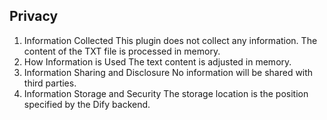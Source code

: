 ## Privacy

1. Information Collected
   This plugin does not collect any information. The content of the TXT file is processed in memory.
2. How Information is Used
   The text content is adjusted in memory.
3. Information Sharing and Disclosure
   No information will be shared with third parties.
4. Information Storage and Security
   The storage location is the position specified by the Dify backend.
